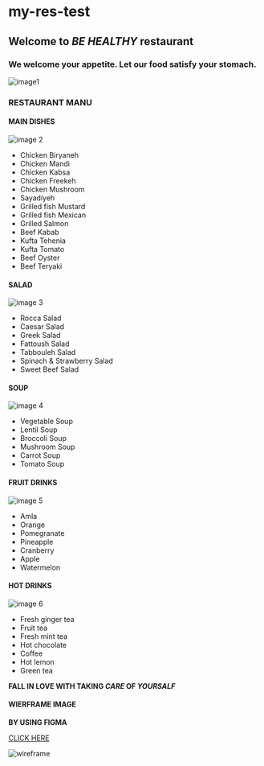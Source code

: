 # my-res-test
## Welcome to _BE HEALTHY_ restaurant

### We welcome your appetite. Let our food satisfy your stomach.

![image1](./images%20/1.jpg)



### RESTAURANT MANU

#### MAIN DISHES 
![image 2](./images%20/2.jpg)

* Chicken Biryaneh
* Chicken Mandi
* Chicken Kabsa
* Chicken Freekeh 
* Chicken Mushroom
* Sayadiyeh
* Grilled fish Mustard
* Grilled fish Mexican
* Grilled Salmon
* Beef Kabab
* Kufta Tehenia
* Kufta Tomato
* Beef Oyster
* Beef Teryaki
#### SALAD 
![image 3 ](./images%20/3.jpg)
* Rocca Salad
* Caesar Salad
* Greek Salad
* Fattoush Salad
* Tabbouleh Salad
* Spinach & Strawberry Salad
* Sweet Beef Salad

#### SOUP 
![image 4](./images%20/4.jpg) 

* Vegetable Soup
* Lentil Soup
* Broccoli Soup 
* Mushroom Soup
* Carrot Soup
* Tomato Soup

#### FRUIT DRINKS 
 ![image 5](./images%20/5.jpg)

 * Amla 
 * Orange
 * Pomegranate
 * Pineapple
 * Cranberry 
 * Apple 
 * Watermelon 

#### HOT DRINKS 
  ![image 6 ](./images%20/6.jpg)

* Fresh ginger tea
* Fruit tea
* Fresh mint tea
* Hot chocolate
* Coffee
* Hot lemon
* Green tea

**FALL IN LOVE WITH TAKING _CARE_ OF _YOURSALF_**

#### WIERFRAME IMAGE
 **BY USING FIGMA** 


 [CLICK HERE ](https://www.figma.com/proto/bdxJ8f7amLei3mrW2nq0tA/Untitled?node-id=1%3A4&scaling=min-zoom&page-id=0%3A1)

![wireframe](./images%20/wireframe.jpg)

